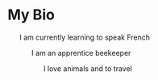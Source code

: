 
# My Bio

<ul>I am currently learning to speak French <br>
<ul>I am an apprentice beekeeper <br>
<ul>I love animals and to travel <br>

